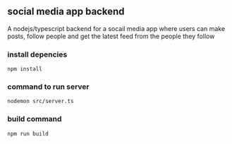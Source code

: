 ## social media app backend
A nodejs/typescript backend for a socail media app where users can make posts, follow people and get the latest feed from the people they follow

### install depencies

```
npm install

```
### command to run server

```
nodemon src/server.ts

```

### build command

```
npm run build

```